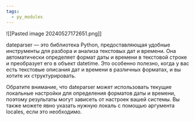 ```yaml
---
tags:
  - py_modules
---
```

![[Pasted image 20240527172651.png]]

dateparser — это библиотека Python, предоставляющая удобные инструменты для разбора и анализа текстовых дат и времени. Она автоматически определяет формат даты и времени в текстовой строке и преобразует его в объект datetime. Это особенно полезно, когда у вас есть текстовые описания дат и времени в различных форматах, и вы хотите их структурировать.

Обратите внимание, что dateparser может использовать текущие локальные настройки для определения форматов даты и времени, поэтому результаты могут зависеть от настроек вашей системы. Вы также можете явно указать нужную локаль с помощью аргумента locales, если это необходимо.
